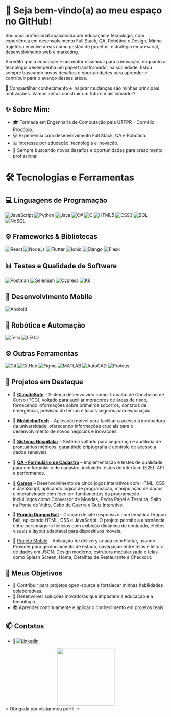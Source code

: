 # 👋 Seja bem-vindo(a) ao meu espaço no GitHub!

Sou uma profissional apaixonada por educação e tecnologia, com experiência em desenvolvimento Full Stack, QA, Robótica e Design. Minha trajetória envolve áreas como gestão de projetos, estratégia empresarial, desenvolvimento web e marketing.

Acredito que a educação é um motor essencial para a inovação, enquanto a tecnologia desempenha um papel transformador na sociedade. Estou sempre buscando novos desafios e oportunidades para aprender e contribuir para o avanço dessas áreas.

🚀 Compartilhar conhecimento e inspirar mudanças são minhas principais motivações. Vamos juntos construir um futuro mais inovador?

## ✨ Sobre Mim:
- 🎓 Formada em Engenharia de Computação pela UTFPR – Cornélio Procópio.
- 💻 Experiência com desenvolvimento Full Stack, QA e Robótica.
- 📊 Interesse por educação, tecnologia e inovação.
- 🚀 Sempre buscando novos desafios e oportunidades para crescimento profissional.

# 🛠️ Tecnologias e Ferramentas

## 💻 Linguagens de Programação
![JavaScript](https://img.shields.io/badge/-JavaScript-F7DF1E?style=for-the-badge&logo=javascript&logoColor=000)
![Python](https://img.shields.io/badge/-Python-3776AB?style=for-the-badge&logo=python&logoColor=fff)
![Java](https://img.shields.io/badge/-Java-007396?style=for-the-badge&logo=java&logoColor=fff)
![C#](https://img.shields.io/badge/-C%23-239120?style=for-the-badge&logo=c-sharp&logoColor=fff)
![C](https://img.shields.io/badge/-C-A8B9CC?style=for-the-badge&logo=c&logoColor=000)
![HTML5](https://img.shields.io/badge/-HTML5-E34F26?style=for-the-badge&logo=html5&logoColor=fff)
![CSS3](https://img.shields.io/badge/-CSS3-1572B6?style=for-the-badge&logo=css3&logoColor=fff)
![SQL](https://img.shields.io/badge/-SQL-4479A1?style=for-the-badge&logo=mysql&logoColor=fff)
![NoSQL](https://img.shields.io/badge/-NoSQL-4DB33D?style=for-the-badge&logo=mongodb&logoColor=fff)

## ⚙️ Frameworks & Bibliotecas
![React](https://img.shields.io/badge/-React-61DAFB?style=for-the-badge&logo=react&logoColor=000)
![Node.js](https://img.shields.io/badge/-Node.js-339933?style=for-the-badge&logo=nodedotjs&logoColor=fff)
![Flutter](https://img.shields.io/badge/-Flutter-02569B?style=for-the-badge&logo=flutter&logoColor=fff)
![Ionic](https://img.shields.io/badge/-Ionic-3880FF?style=for-the-badge&logo=ionic&logoColor=fff)
![Django](https://img.shields.io/badge/-Django-092E20?style=for-the-badge&logo=django&logoColor=fff)
![Flask](https://img.shields.io/badge/-Flask-000000?style=for-the-badge&logo=flask&logoColor=fff)

## 📊 Testes e Qualidade de Software
![Postman](https://img.shields.io/badge/-Postman-FF6C37?style=for-the-badge&logo=postman&logoColor=fff)
![Selenium](https://img.shields.io/badge/-Selenium-43B02A?style=for-the-badge&logo=selenium&logoColor=fff)
![Cypress](https://img.shields.io/badge/-Cypress-17202C?style=for-the-badge&logo=cypress&logoColor=fff)
![K6](https://img.shields.io/badge/-k6-7D64FF?style=for-the-badge&logo=k6&logoColor=fff)

## 📱 Desenvolvimento Mobile
![Android](https://img.shields.io/badge/-Android-3DDC84?style=for-the-badge&logo=android&logoColor=fff)

## 🤖 Robótica e Automação
![Tello](https://img.shields.io/badge/-Tello-000000?style=for-the-badge&logo=dji&logoColor=fff)
![LEGO](https://img.shields.io/badge/-LEGO-F7D117?style=for-the-badge&logo=lego&logoColor=000)

## ⚙️ Outras Ferramentas
![Git](https://img.shields.io/badge/-Git-F05032?style=for-the-badge&logo=git&logoColor=fff)
![GitHub](https://img.shields.io/badge/-GitHub-181717?style=for-the-badge&logo=github&logoColor=fff)
![Figma](https://img.shields.io/badge/-Figma-F24E1E?style=for-the-badge&logo=figma&logoColor=fff)
![MATLAB](https://img.shields.io/badge/-MATLAB-0076A8?style=for-the-badge&logo=mathworks&logoColor=fff)
![AutoCAD](https://img.shields.io/badge/-AutoCAD-E1222B?style=for-the-badge&logo=autodesk&logoColor=fff)
![Proteus](https://img.shields.io/badge/-Proteus-1A1A1A?style=for-the-badge&logoColor=fff)



## 🚀 Projetos em Destaque
- 📌 **[ClimateSafe](https://github.com/GabrielaBueno/ClimateSafe)** – Sistema desenvolvido como Trabalho de Conclusão de Curso (TCC), voltado para auxiliar moradores de áreas de risco, fornecendo informações sobre primeiros socorros, contatos de emergência, previsão do tempo e locais seguros para evacuação.

- 📌 **[MobileIncTech](https://github.com/GabrielaBueno/IncTech)** – Aplicação móvel para facilitar o acesso à incubadora da universidade, oferecendo informações cruciais para o desenvolvimento de novos negócios e inovações.

- 📌 **[Sistema Hospitalar](https://github.com/GabrielaBueno/Sistema-Hospitalar)** – Sistema voltado para segurança e auditoria de prontuários médicos, garantindo criptografia e controle de acesso a dados sensíveis.

- 📌 **[QA - Formulário de Cadastro](https://github.com/GabrielaBueno/QA-Formulario-de-Cadastro)** – Implementação e testes de qualidade para um formulário de cadastro, incluindo testes de interface (E2E), API e performance.

- 📌 **[Games](https://github.com/GabrielaBueno/Games)** – Desenvolvimento de cinco jogos interativos com HTML, CSS e JavaScript, aplicando lógica de programação, manipulação de dados e interatividade com foco em fundamentos da programação.  
Inclui jogos como Conversor de Moedas, Pedra Papel e Tesoura, Salto na Ponte de Vidro, Cabo de Guerra e Quiz Interativo.

- 📌 **[Projeto Dragon Ball](https://github.com/GabrielaBueno/Dragon-Ball)** – Criação de site responsivo com temática Dragon Ball, aplicando HTML, CSS e JavaScript. O projeto permite a alternância entre personagens fictícios com exibição dinâmica de conteúdo, efeitos visuais e layout adaptável para dispositivos móveis.
- 📌 [Projeto Mobile](https://github.com/GabrielaBueno/Mobile) – Aplicação de delivery criada com Flutter, usando Provider para gerenciamento de estado, navegação entre telas e leitura de dados em JSON.
Design moderno, estrutura modularizada e telas como Splash Screen, Home, Detalhes de Restaurante e Checkout.

## 🎯 Meus Objetivos
- 🌟 Contribuir para projetos open-source e fortalecer minhas habilidades colaborativas.
- 🚀 Desenvolver soluções inovadoras que impactem a educação e a tecnologia.
- 📚 Aprender continuamente e aplicar o conhecimento em projetos reais.

## 📫 Contatos
- 📌[![Linkedin](https://img.shields.io/badge/LinkedIn-0077B5?style=for-the-badge&logo=linkedin&logoColor=white)](https://www.linkedin.com/in/gabrielabueno-/)

<div align="center">
  <a href="https://github.com/GabrielaBueno">
    <img height="180em" src="https://github-readme-stats.vercel.app/api/top-langs/?username=GabrielaBueno&layout=compact&theme=chartreuse-dark"/>
  </a>
</div>
⭐ Obrigada por visitar meu perfil! ⭐


